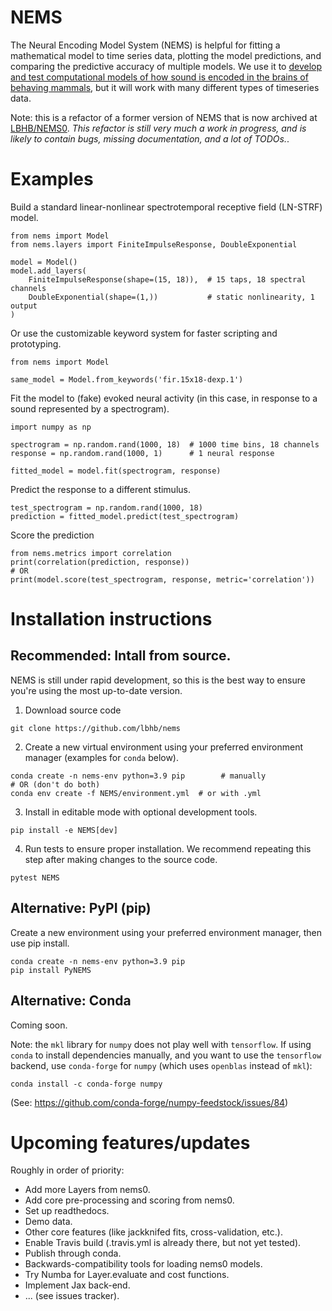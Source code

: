 # NEMS

The Neural Encoding Model System (NEMS) is helpful for fitting a mathematical model to time series data, plotting the model predictions, and comparing the predictive accuracy of multiple models. We use it to [develop and test computational models of how sound is encoded in the brains of behaving mammals](https://hearingbrain.org/), but it will work with many different types of timeseries data.

Note: this is a refactor of a former version of NEMS that is now archived at [LBHB/NEMS0](github.com/LBHB/NEMS0). *This refactor is still very much a work in progress, and is likely to contain bugs, missing documentation, and a lot of TODOs.*.

# Examples
Build a standard linear-nonlinear spectrotemporal receptive field (LN-STRF) model.
```
from nems import Model
from nems.layers import FiniteImpulseResponse, DoubleExponential

model = Model()
model.add_layers(
    FiniteImpulseResponse(shape=(15, 18)),  # 15 taps, 18 spectral channels
    DoubleExponential(shape=(1,))           # static nonlinearity, 1 output
)
```
Or use the customizable keyword system for faster scripting and prototyping.
```
from nems import Model

same_model = Model.from_keywords('fir.15x18-dexp.1')
```
Fit the model to (fake) evoked neural activity (in this case, in response to a sound represented by a spectrogram).
```
import numpy as np

spectrogram = np.random.rand(1000, 18)  # 1000 time bins, 18 channels
response = np.random.rand(1000, 1)      # 1 neural response

fitted_model = model.fit(spectrogram, response)
```
Predict the response to a different stimulus.
```
test_spectrogram = np.random.rand(1000, 18)
prediction = fitted_model.predict(test_spectrogram)
```
Score the prediction
```
from nems.metrics import correlation
print(correlation(prediction, response))
# OR
print(model.score(test_spectrogram, response, metric='correlation'))
```



# Installation instructions
## Recommended: Intall from source.
NEMS is still under rapid development, so this is the best way to ensure you're using the most up-to-date version.
1. Download source code
```
git clone https://github.com/lbhb/nems
```
2. Create a new virtual environment using your preferred environment manager (examples for `conda` below).
```
conda create -n nems-env python=3.9 pip        # manually
# OR (don't do both)
conda env create -f NEMS/environment.yml  # or with .yml
```

3. Install in editable mode with optional development tools.
```
pip install -e NEMS[dev]
```
4. Run tests to ensure proper installation. We recommend repeating this step after making changes to the source code.
```
pytest NEMS
```

## Alternative: PyPI (pip)
Create a new environment using your preferred environment manager, then use pip install.
```
conda create -n nems-env python=3.9 pip
pip install PyNEMS
```

## Alternative: Conda
Coming soon.


Note: the `mkl` library for `numpy` does not play well with `tensorflow`.
If using `conda` to install dependencies manually, and you want to use the `tensorflow` backend, use `conda-forge` for `numpy` (which uses `openblas` instead of `mkl`):
```
conda install -c conda-forge numpy
```
(See: https://github.com/conda-forge/numpy-feedstock/issues/84)


# Upcoming features/updates
Roughly in order of priority:
* Add more Layers from nems0.
* Add core pre-processing and scoring from nems0.
* Set up readthedocs.
* Demo data.
* Other core features (like jackknifed fits, cross-validation, etc.).
* Enable Travis build (.travis.yml is already there, but not yet tested).
* Publish through conda.
* Backwards-compatibility tools for loading nems0 models.
* Try Numba for Layer.evaluate and cost functions.
* Implement Jax back-end.
* ... (see issues tracker).
